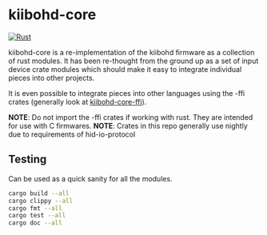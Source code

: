 # kiibohd-core

[![Rust](https://github.com/kiibohd/kiibohd-core/actions/workflows/rust.yml/badge.svg)](https://github.com/kiibohd/kiibohd-core/actions/workflows/rust.yml)

kiibohd-core is a re-implementation of the kiibohd firmware as a collection of rust modules.
It has been re-thought from the ground up as a set of input device crate modules which should make it easy to integrate individual pieces into other projects.

It is even possible to integrate pieces into other languages using the -ffi crates (generally look at [kiibohd-core-ffi](kiibohd-core-ffi)).

**NOTE**: Do not import the -ffi crates if working with rust. They are intended for use with C firmwares.
**NOTE**: Crates in this repo generally use nightly due to requirements of hid-io-protocol


## Testing

Can be used as a quick sanity for all the modules.

```bash
cargo build --all
cargo clippy --all
cargo fmt --all
cargo test --all
cargo doc --all
```
